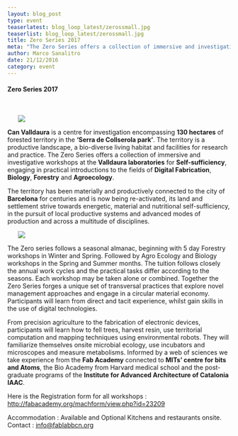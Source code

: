 ```yaml
---
layout: blog_post
type: event
teaserlatest: blog_loop_latest/zerossmall.jpg
teaserlist: blog_loop_latest/zerossmall.jpg
title: Zero Series 2017
meta: "The Zero Series offers a collection of immersive and investigative workshops, engaging in practical introductions to the fields of Digital Fabrication, Biology, Forestry and Agroecology"
author: Marco Sanalitro
date: 21/12/2016
category: event
---
```



<h4>Zero Series 2017</h4>

 <br>

<ul><img src= "http://www.fablabbcn.org/img/blog/blog_loop_latest/zeros2.jpg" align="middle"> </ul>

<strong>Can Valldaura</strong> is a centre for investigation encompassing <strong>130 hectares</strong> of forested territory in the <strong>‘Serra de Collserola park’</strong>. The territory is a productive landscape, a bio-diverse living habitat and facilities for research and practice. The Zero Series offers a collection of immersive and investigative workshops at the <strong>Valldaura laboratories</strong> for <strong>Self-sufficiency</strong>, engaging in practical introductions to the fields of <strong>Digital Fabrication</strong>, <strong>Biology</strong>, <strong>Forestry</strong> and <strong>Agroecology</strong>. <br>

The territory has been materially and productively connected to the city of <strong>Barcelona</strong> for centuries and is now being re-activated, its land and settlement strive towards energetic, material and nutritional self-sufficiency, in the pursuit of local productive systems and advanced modes of production and across a multitude of disciplines.<br>

<ul><img src= "http://www.fablabbcn.org/img/blog/blog_loop_latest/zeros1.jpg" align="middle"> </ul>

The Zero series follows a seasonal almanac, beginning with 5 day Forestry workshops in Winter and Spring. Followed by Agro Ecology and Biology workshops in the Spring and Summer months. The tuition follows closely the annual work cycles and the practical tasks differ according to the seasons. Each workshop may be taken alone or combined. Together the Zero Series forges a unique set of transversal practices that explore novel management approaches and engage in a circular material economy. Participants will learn from direct and tacit experience, whilst gain skills in the use of digital technologies.<br>

From precision agriculture to the fabrication of electronic devices, participants will learn how to fell trees, harvest resin, use territorial computation and mapping techniques using environmental robots. They will familiarize themselves onsite microbial ecology, use incubators and microscopes and measure metabolisms. Informed by a web of sciences we take experience from the <strong>Fab Academy</strong> connected to <strong>MITs’ centre for bits and Atoms</strong>, the Bio Academy from Harvard medical school and the post-graduate programs of the <strong>Institute for Advanced Architecture of Catalonia IAAC</strong>.<br>

Here is the Registration form for all workshops : 
<a href="http://fabacademy.org/machform/view.php?id=2320">http://fabacademy.org/machform/view.php?id=23209</a><br>

Accommodation :  Available and Optional Kitchens and restaurants onsite. <br>
Contact : info@fablabbcn.org<br>


